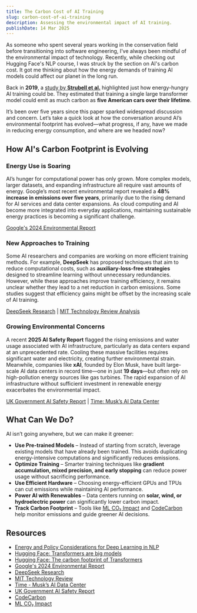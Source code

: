 ```yaml
---
title: The Carbon Cost of AI Training
slug: carbon-cost-of-ai-training
description: Assessing the environmental impact of AI training.
publishDate: 14 Mar 2025
---
```


As someone who spent several years working in the conservation field before transitioning into software engineering, I’ve always been mindful of the environmental impact of technology. Recently, while checking out Hugging Face's NLP course, I was struck by the section on AI's carbon cost. It got me thinking about how the energy demands of training AI models could affect our planet in the long run.

Back in **2019**, a [study by **Strubell et al.**](https://arxiv.org/pdf/1906.02243) highlighted just how energy-hungry AI training could be. They estimated that training a single large transformer model could emit as much carbon as **five American cars over their lifetime**.

It’s been over five years since this paper sparked widespread discussion and concern. Let’s take a quick look at how the conversation around AI’s environmental footprint has evolved—what progress, if any, have we made in reducing energy consumption, and where are we headed now?

## How AI's Carbon Footprint is Evolving

### Energy Use is Soaring

AI’s hunger for computational power has only grown. More complex models, larger datasets, and expanding infrastructure all require vast amounts of energy. Google’s most recent environmental report revealed a **48% increase in emissions over five years**, primarily due to the rising demand for AI services and data center expansions. As cloud computing and AI become more integrated into everyday applications, maintaining sustainable energy practices is becoming a significant challenge.

[Google's 2024 Environmental Report](https://www.gstatic.com/gumdrop/sustainability/google-2024-environmental-report.pdf)

### New Approaches to Training

Some AI researchers and companies are working on more efficient training methods. For example, **DeepSeek** has proposed techniques that aim to reduce computational costs, such as **auxiliary-loss-free strategies** designed to streamline learning without unnecessary redundancies. However, while these approaches improve training efficiency, it remains unclear whether they lead to a net reduction in carbon emissions. Some studies suggest that efficiency gains might be offset by the increasing scale of AI training.

[DeepSeek Research](https://arxiv.org/abs/2408.15664) | [MIT Technology Review Analysis](https://www.technologyreview.com/2025/01/31/1110776/deepseek-might-not-be-such-good-news-for-energy-after-all/)

### Growing Environmental Concerns

A recent **2025 AI Safety Report** flagged the rising emissions and water usage associated with AI infrastructure, particularly as data centers expand at an unprecedented rate. Cooling these massive facilities requires significant water and electricity, creating further environmental strain. Meanwhile, companies like **xAI**, founded by Elon Musk, have built large-scale AI data centers in record time—one in just **19 days**—but often rely on high-pollution energy sources like gas turbines. The rapid expansion of AI infrastructure without sufficient investment in renewable energy exacerbates the environmental impact.

[UK Government AI Safety Report](https://assets.publishing.service.gov.uk/media/679a0c48a77d250007d313ee/International_AI_Safety_Report_2025_accessible_f.pdf) | [Time: Musk’s AI Data Center](https://time.com/7021709/elon-musk-xai-grok-memphis)

## What Can We Do?

AI isn’t going anywhere, but we can make it greener:

- **Use Pre-trained Models** – Instead of starting from scratch, leverage existing models that have already been trained. This avoids duplicating energy-intensive computations and significantly reduces emissions.
- **Optimize Training** – Smarter training techniques like **gradient accumulation, mixed precision, and early stopping** can reduce power usage without sacrificing performance.
- **Use Efficient Hardware** – Choosing energy-efficient GPUs and TPUs can cut emissions while maintaining AI performance.
- **Power AI with Renewables** – Data centers running on **solar, wind, or hydroelectric power** can significantly lower carbon impact.
- **Track Carbon Footprint** – Tools like [ML CO₂ Impact](https://mlco2.github.io/impact/) and [CodeCarbon](https://codecarbon.io/) help monitor emissions and guide greener AI decisions.

## Resources

- [Energy and Policy Considerations for Deep Learning in NLP](https://arxiv.org/pdf/1906.02243)
- [Hugging Face: Transformers are big models](https://huggingface.co/learn/nlp-course/chapter1/4#transformers-are-big-models)
- [Hugging Face: The carbon footprint of Transformers](https://www.youtube.com/watch?v=ftWlj4FBHTg)
- [Google's 2024 Environmental Report](https://www.gstatic.com/gumdrop/sustainability/google-2024-environmental-report.pdf)
- [DeepSeek Research](https://arxiv.org/abs/2408.15664)
- [MIT Technology Review](https://www.technologyreview.com/2025/01/31/1110776/deepseek-might-not-be-such-good-news-for-energy-after-all/)
- [Time - Musk’s AI Data Center](https://time.com/7021709/elon-musk-xai-grok-memphis)
- [UK Government AI Safety Report](https://assets.publishing.service.gov.uk/media/679a0c48a77d250007d313ee/International_AI_Safety_Report_2025_accessible_f.pdf)
- [CodeCarbon](https://codecarbon.io/)
- [ML CO₂ Impact](https://mlco2.github.io/impact/)
